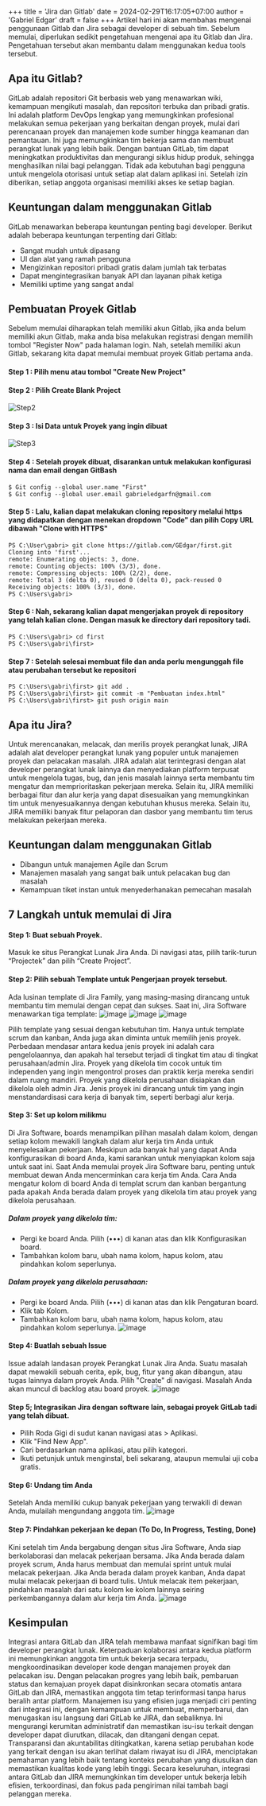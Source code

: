 +++
title = 'Jira dan Gitlab'
date = 2024-02-29T16:17:05+07:00
author = 'Gabriel Edgar'
draft = false
+++
Artikel hari ini akan membahas mengenai penggunaan Gitlab dan Jira sebagai developer di sebuah tim. Sebelum memulai, diperlukan sedikit pengetahuan mengenai apa itu Gitlab dan Jira. Pengetahuan tersebut akan membantu dalam menggunakan kedua tools tersebut.

## Apa itu Gitlab?
GitLab adalah repositori Git berbasis web yang menawarkan wiki, kemampuan mengikuti masalah, dan repositori terbuka dan pribadi gratis. Ini adalah platform DevOps lengkap yang memungkinkan profesional melakukan semua pekerjaan yang berkaitan dengan proyek, mulai dari perencanaan proyek dan manajemen kode sumber hingga keamanan dan pemantauan. Ini juga memungkinkan tim bekerja sama dan membuat perangkat lunak yang lebih baik. Dengan bantuan GitLab, tim dapat meningkatkan produktivitas dan mengurangi siklus hidup produk, sehingga menghasilkan nilai bagi pelanggan. Tidak ada kebutuhan bagi pengguna untuk mengelola otorisasi untuk setiap alat dalam aplikasi ini. Setelah izin diberikan, setiap anggota organisasi memiliki akses ke setiap bagian.

## Keuntungan dalam menggunakan Gitlab
GitLab menawarkan beberapa keuntungan penting bagi developer. Berikut adalah beberapa keuntungan terpenting dari Gitlab:
- Sangat mudah untuk dipasang
- UI dan alat yang ramah pengguna
- Mengizinkan repositori pribadi gratis dalam jumlah tak terbatas
- Dapat mengintegrasikan banyak API dan layanan pihak ketiga
- Memiliki uptime yang sangat andal

## Pembuatan Proyek Gitlab
Sebelum memulai diharapkan telah memiliki akun Gitlab, jika anda belum memiliki akun Gitlab, maka anda bisa melakukan registrasi dengan memilih tombol "Register Now" pada halaman login. Nah, setelah memiliki akun Gitlab, sekarang kita dapat memulai membuat proyek Gitlab pertama anda.
#### Step 1 : Pilih menu atau tombol "Create New Project"
#### Step 2 : Pilih Create Blank Project
![Step2](https://github.com/nois44/nois44.github.io/assets/94152526/4c835c3e-639d-4c36-af57-734484d2d991)
#### Step 3 : Isi Data untuk Proyek yang ingin dibuat
![Step3](https://github.com/nois44/nois44.github.io/assets/94152526/54201776-fdb5-4013-a4cd-9f854c6cac5d)
#### Step 4 : Setelah proyek dibuat, disarankan untuk melakukan konfigurasi nama dan email dengan GitBash
```GitBash
$ Git config --global user.name "First"
$ Git config --global user.email gabrieledgarfn@gmail.com
```
#### Step 5 : Lalu, kalian dapat melakukan cloning repository melalui https yang didapatkan dengan menekan dropdown "Code" dan pilih Copy URL dibawah "Clone with HTTPS"
```Terminal
PS C:\User\gabri> git clone https://gitlab.com/GEdgar/first.git
Cloning into 'first'...
remote: Enumerating objects: 3, done.
remote: Counting objects: 100% (3/3), done.
remote: Compressing objects: 100% (2/2), done.
remote: Total 3 (delta 0), reused 0 (delta 0), pack-reused 0
Receiving objects: 100% (3/3), done.
PS C:\Users\gabri> 
```
#### Step 6 : Nah, sekarang kalian dapat mengerjakan proyek di repository yang telah kalian clone. Dengan masuk ke directory dari repository tadi.
```Terminal
PS C:\Users\gabri> cd first
PS C:\Users\gabri\first>
```
#### Step 7 : Setelah selesai membuat file dan anda perlu mengunggah file atau perubahan tersebut ke repositori
```Terminal
PS C:\Users\gabri\first> git add .
PS C:\Users\gabri\first> git commit -m "Pembuatan index.html"
PS C:\Users\gabri\first> git push origin main
```

## Apa itu Jira?
Untuk merencanakan, melacak, dan merilis proyek perangkat lunak, JIRA adalah alat developer perangkat lunak yang populer untuk manajemen proyek dan pelacakan masalah. JIRA adalah alat terintegrasi dengan alat developer perangkat lunak lainnya dan menyediakan platform terpusat untuk mengelola tugas, bug, dan jenis masalah lainnya serta membantu tim mengatur dan memprioritaskan pekerjaan mereka. Selain itu, JIRA memiliki berbagai fitur dan alur kerja yang dapat disesuaikan yang memungkinkan tim untuk menyesuaikannya dengan kebutuhan khusus mereka. Selain itu, JIRA memiliki banyak fitur pelaporan dan dasbor yang membantu tim terus melakukan pekerjaan mereka.

## Keuntungan dalam menggunakan Gitlab
- Dibangun untuk manajemen Agile dan Scrum
- Manajemen masalah yang sangat baik untuk pelacakan bug dan masalah
- Kemampuan tiket instan untuk menyederhanakan pemecahan masalah

## 7 Langkah untuk memulai di Jira
#### Step 1: Buat sebuah Proyek.
Masuk ke situs Perangkat Lunak Jira Anda. Di navigasi atas, pilih tarik-turun “Projectek” dan pilih “Create Project”.
#### Step 2: Pilih sebuah Template untuk Pengerjaan proyek tersebut.
Ada lusinan template di Jira Family, yang masing-masing dirancang untuk membantu tim memulai dengan cepat dan sukses. Saat ini, Jira Software menawarkan tiga template:
![image](https://github.com/nois44/nois44.github.io/assets/94152526/bf50751f-eb63-4112-9e6a-b0cc4cf0332e)
![image](https://github.com/nois44/nois44.github.io/assets/94152526/f3fc8bc1-9779-4c22-b999-93d604497671)
![image](https://github.com/nois44/nois44.github.io/assets/94152526/6a8ba199-36d6-4500-8f90-daf73ac1956b)

Pilih template yang sesuai dengan kebutuhan tim. Hanya untuk template scrum dan kanban, Anda juga akan diminta untuk memilih jenis proyek. Perbedaan mendasar antara kedua jenis proyek ini adalah cara pengelolaannya, dan apakah hal tersebut terjadi di tingkat tim atau di tingkat perusahaan/admin Jira. Proyek yang dikelola tim cocok untuk tim independen yang ingin mengontrol proses dan praktik kerja mereka sendiri dalam ruang mandiri. Proyek yang dikelola perusahaan disiapkan dan dikelola oleh admin Jira. Jenis proyek ini dirancang untuk tim yang ingin menstandardisasi cara kerja di banyak tim, seperti berbagi alur kerja.
#### Step 3: Set up kolom milikmu
Di Jira Software, boards menampilkan pilihan masalah dalam kolom, dengan setiap kolom mewakili langkah dalam alur kerja tim Anda untuk menyelesaikan pekerjaan. Meskipun ada banyak hal yang dapat Anda konfigurasikan di board Anda, kami sarankan untuk menyiapkan kolom saja untuk saat ini. Saat Anda memulai proyek Jira Software baru, penting untuk membuat dewan Anda mencerminkan cara kerja tim Anda. Cara Anda mengatur kolom di board Anda di templat scrum dan kanban bergantung pada apakah Anda berada dalam proyek yang dikelola tim atau proyek yang dikelola perusahaan. 
##### Dalam proyek yang dikelola tim:
- Pergi ke board Anda. Pilih (•••) di kanan atas dan klik Konfigurasikan board.
- Tambahkan kolom baru, ubah nama kolom, hapus kolom, atau pindahkan kolom seperlunya.
##### Dalam proyek yang dikelola perusahaan:
- Pergi ke board Anda. Pilih (•••) di kanan atas dan klik Pengaturan board.
- Klik tab Kolom.
- Tambahkan kolom baru, ubah nama kolom, hapus kolom, atau pindahkan kolom seperlunya.
![image](https://github.com/nois44/nois44.github.io/assets/94152526/417b6320-c380-4321-878d-46469baa8b8b)
#### Step 4: Buatlah sebuah Issue
Issue adalah landasan proyek Perangkat Lunak Jira Anda. Suatu masalah dapat mewakili sebuah cerita, epik, bug, fitur yang akan dibangun, atau tugas lainnya dalam proyek Anda. Pilih "Create" di navigasi. Masalah Anda akan muncul di backlog atau board proyek.
![image](https://github.com/nois44/nois44.github.io/assets/94152526/1be22b43-d223-4b24-882d-b19771cec780)
#### Step 5; Integrasikan Jira dengan software lain, sebagai proyek GitLab tadi yang telah dibuat.
- Pilih Roda Gigi di sudut kanan navigasi atas > Aplikasi.
- Klik "Find New App".
- Cari berdasarkan nama aplikasi, atau pilih kategori.
- Ikuti petunjuk untuk menginstal, beli sekarang, ataupun memulai uji coba gratis.
#### Step 6: Undang tim Anda
Setelah Anda memiliki cukup banyak pekerjaan yang terwakili di dewan Anda, mulailah mengundang anggota tim.
![image](https://github.com/nois44/nois44.github.io/assets/94152526/64bfeab3-ebe7-4ddc-ad9b-92433f4f79fe)
#### Step 7: Pindahkan pekerjaan ke depan (To Do, In Progress, Testing, Done)
Kini setelah tim Anda bergabung dengan situs Jira Software, Anda siap berkolaborasi dan melacak pekerjaan bersama. Jika Anda berada dalam proyek scrum, Anda harus membuat dan memulai sprint untuk mulai melacak pekerjaan. Jika Anda berada dalam proyek kanban, Anda dapat mulai melacak pekerjaan di board tulis. Untuk melacak item pekerjaan, pindahkan masalah dari satu kolom ke kolom lainnya seiring perkembangannya dalam alur kerja tim Anda.
![image](https://github.com/nois44/nois44.github.io/assets/94152526/5425afbe-6071-4d8e-b9c2-b4fd522456ef)

## Kesimpulan
Integrasi antara GitLab dan JIRA telah membawa manfaat signifikan bagi tim developer perangkat lunak. Keterpaduan kolaborasi antara kedua platform ini memungkinkan anggota tim untuk bekerja secara terpadu, mengkoordinasikan developer kode dengan manajemen proyek dan pelacakan isu. Dengan pelacakan progres yang lebih baik, pembaruan status dan kemajuan proyek dapat disinkronkan secara otomatis antara GitLab dan JIRA, memastikan anggota tim tetap terinformasi tanpa harus beralih antar platform. Manajemen isu yang efisien juga menjadi ciri penting dari integrasi ini, dengan kemampuan untuk membuat, memperbarui, dan menugaskan isu langsung dari GitLab ke JIRA, dan sebaliknya. Ini mengurangi kerumitan administratif dan memastikan isu-isu terkait dengan developer dapat diurutkan, dilacak, dan ditangani dengan cepat. Transparansi dan akuntabilitas ditingkatkan, karena setiap perubahan kode yang terkait dengan isu akan terlihat dalam riwayat isu di JIRA, menciptakan pemahaman yang lebih baik tentang konteks perubahan yang diusulkan dan memastikan kualitas kode yang lebih tinggi. Secara keseluruhan, integrasi antara GitLab dan JIRA memungkinkan tim developer untuk bekerja lebih efisien, terkoordinasi, dan fokus pada pengiriman nilai tambah bagi pelanggan mereka.
